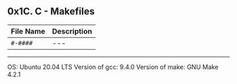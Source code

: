 ## 0x1C. C - Makefiles

| File Name | Description     |
| ------------ | ------------    |
| `#-####` | --- |

---
OS: Ubuntu 20.04 LTS
Version of gcc: 9.4.0
Version of make: GNU Make 4.2.1